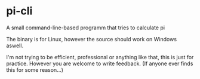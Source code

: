 # pi-cli
A small command-line-based programm that tries to calculate pi

The binary is for Linux, however the source should work on Windows aswell.

I'm not trying to be efficient, professional or anything like that, this is just for practice.
However you are welcome to write feedback. (If anyone ever finds this for some reason...)
